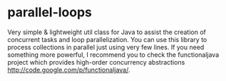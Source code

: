 parallel-loops
==============

Very simple & lightweight util class for Java to assist the creation of concurrent tasks and loop parallelization. You can use this library to process collections in parallel just using very few lines. If you need something more powerful, I recommend you to check the functionaljava project which provides high-order concurrency abstractions http://code.google.com/p/functionaljava/.
